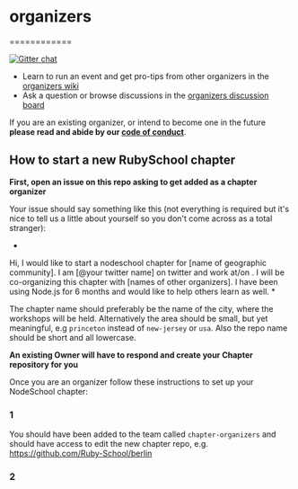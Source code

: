 # organizers
============

[![Gitter chat](https://badges.gitter.im/Ruby_School/organizers.png)](https://gitter.im/Ruby_School/organizers)


- Learn to run an event and get pro-tips from other organizers in the [organizers wiki](https://github.com/Ruby-School/organizers/wiki)
- Ask a question or browse discussions in the [organizers discussion board](https://github.com/Ruby-School/organizers/issues)

If you are an existing organizer, or intend to become one in the future **please read and abide by our [code of conduct](https://github.com/Ruby-School/organizers/blob/master/code_of_conduct.md)**.

## How to start a new RubySchool chapter

**First, open an issue on this repo asking to get added as a chapter organizer**

Your issue should say something like this (not everything is required but it's nice to tell us a little about yourself so you don't come across as a total stranger):

*
Hi, I would like to start a nodeschool chapter for [name of geographic community]. I am [@your twitter name] on twitter and work at/on <name of company or project>. I will be co-organizing this chapter with [names of other organizers]. I have been using Node.js for 6 months and would like to help others learn as well.
*

The chapter name should preferably be the name of the city, where the workshops will
be held. Alternatively the area should be small, but yet meaningful, e.g `princeton` instead of
`new-jersey` or `usa`. Also the repo name should be short and all lowercase.

**An existing Owner will have to respond and create your Chapter repository for you**

Once you are an organizer follow these instructions to set up your NodeSchool chapter:

### 1

You should have been added to the team called `chapter-organizers` and should have access to edit the new chapter repo, e.g. https://github.com/Ruby-School/berlin

### 2

